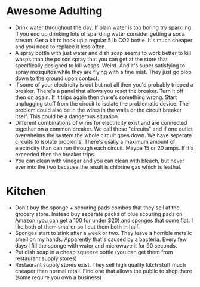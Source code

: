 # Awesome Adulting

- Drink water throughout the day. If plain water is too boring try sparkling.
  If you end up drinking lots of sparkling water consider getting a soda stream.
  Get a kit to hook up a regular 5 lb CO2 bottle.
  It's much cheaper and you need to replace it less often. 
- A spray bottle with just water and dish soap seems to work better to kill
  wasps than the poison spray that you can get at the store that specifically
  designed to kill wasps. Weird. And it's super satisfying to spray mosquitos
  while they are flying with a fine mist. They just go plop down to the ground
  upon contact.
- If some of your electricity is out but not all then you'd probably
  tripped a breaker. There's a panel that allows you reset the
  breaker. Turn it off then on again. If it trips again then there's
  something wrong. Start unplugging stuff from the circuit to isolate
  the problematic device. The problem could also be in the wires in
  the walls or the circuit breaker itself. This could be a dangerous
  situation.
- Different combinations of wires for electricity exist and are connected
  together on a common breaker. We call these "circuits" and if one outlet
  overwhelms the system the whole circuit goes down. We have seperate circuits
  to isolate problems. There's usally a maximum amount of electricity than
  can run through each circuit. Maybe 15 or 20 amps. If it's exceeded then
  the breaker trips.
- You can clean with vinegar and you can clean with bleach, but never ever
  mix the two because the result is chlorine gas which is leathal.

# Kitchen

- Don't buy the sponge + scouring pads combos that they sell at the grocery store.
  Instead buy separate packs of blue scouring pads on Amazon (you can get a 100 for
  under $20) and sponges that come flat. I like both of them smaller so I cut them
  both in half.
- Sponges start to stink after a week or two. They leave a horrible metalic smell
  on my hands. Apparently that's caused by a bacteria. Every few days I fill the
  sponge with water and microwave it for 90 seconds.
- Put dish soap in a cheap squeeze bottle (you can get them from restaurant supply stores)
- Restaurant supply stores exist. They sell high quality kitch stuff much cheaper than normal retail. Find one that allows the public to shop there (some require you own a business)


